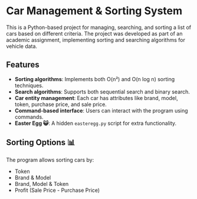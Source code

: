 # Car Management & Sorting System

This is a Python-based project for managing, searching, and sorting a list of cars based on different criteria. The project was developed as part of an academic assignment, implementing sorting and searching algorithms for vehicle data.

## Features 
- **Sorting algorithms**: Implements both O(n²) and O(n log n) sorting techniques.
- **Search algorithms**: Supports both sequential search and binary search.
- **Car entity management**: Each car has attributes like brand, model, token, purchase price, and sale price.
- **Command-based interface**: Users can interact with the program using commands.
- **Easter Egg 😺**: A hidden `easteregg.py` script for extra functionality.

## Sorting Options 📊
The program allows sorting cars by:
- Token
- Brand & Model
- Brand, Model & Token
- Profit (Sale Price - Purchase Price)
